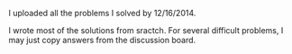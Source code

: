 I uploaded all the problems I solved by 12/16/2014.

I wrote most of the solutions from sractch. For several difficult problems, I may just copy 
answers from the discussion board. 

 
